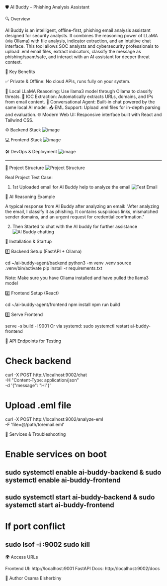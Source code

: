 🛡️ AI Buddy – Phishing Analysis Assistant

🔍 Overview

AI Buddy is an intelligent, offline-first, phishing email analysis assistant designed for security analysts. It combines the reasoning power of LLaMA (via Ollama) with file analysis, indicator extraction, and an intuitive chat interface. This tool allows SOC analysts and cybersecurity professionals to upload .eml email files, extract indicators, classify the message as phishing/spam/safe, and interact with an AI assistant for deeper threat context.

🎯 Key Benefits

✅ Private & Offline: No cloud APIs, runs fully on your system.

🤖 Local LLaMA Reasoning: Use llama3 model through Ollama to classify threats.
📎 IOC Extraction: Automatically extracts URLs, domains, and IPs from email content.
💬 Conversational Agent: Built-in chat powered by the same local AI model.
📤 EML Support: Upload .eml files for in-depth parsing and evaluation.
🌐 Modern Web UI: Responsive interface built with React and Tailwind CSS.

⚙️ Backend Stack
![image](https://github.com/user-attachments/assets/03dd0fe4-cceb-47bc-96cc-137dd6204b8e)

💻 Frontend Stack
![image](https://github.com/user-attachments/assets/2ced3670-869d-47b4-94c4-0ecc1e1004e3)

🛠️ DevOps & Deployment
![image](https://github.com/user-attachments/assets/cc511624-8986-4e36-aec1-9d6f33f46d86)

-------------------------------------------------------------------------------------
📁 Project Structure
![Project Structure](https://github.com/user-attachments/assets/0c1a5c58-e1fe-4179-bab1-a071acb3dedd)


Real Project Test Case:
1. 1st Uploaded email for AI Buddy help to analyze the email
![Test Email](https://github.com/user-attachments/assets/5107e9d0-e9c2-434b-b3ef-0da2eb4e8ddd)

🧠 AI Reasoning Example

A typical response from AI Buddy after analyzing an email:
"After analyzing the email, I classify it as phishing. It contains suspicious links, mismatched sender domains, and an urgent request for credential confirmation."

2. Then Started to chat with the AI buddy for further assistance
![AI Buddy chatting](https://github.com/user-attachments/assets/f2c35fe1-f22e-4afc-97bb-6aacd20f3474)


🚀 Installation & Startup

1️⃣ Backend Setup (FastAPI + Ollama)

cd ~/ai-buddy-agent/backend
python3 -m venv .venv
source .venv/bin/activate
pip install -r requirements.txt

Note: Make sure you have Ollama installed and have pulled the llama3 model

2️⃣ Frontend Setup (React)

cd ~/ai-buddy-agent/frontend
npm install
npm run build

3️⃣ Serve Frontend

serve -s build -l 9001
Or via systemd:
sudo systemctl restart ai-buddy-frontend

🧪 API Endpoints for Testing

# Check backend
curl -X POST http://localhost:9002/chat \
  -H "Content-Type: application/json" \
  -d '{"message": "Hi"}'

# Upload .eml file
curl -X POST http://localhost:9002/analyze-eml \
  -F 'file=@/path/to/email.eml'

🔄 Services & Troubleshooting

# Enable services on boot
sudo systemctl enable ai-buddy-backend
&
sudo systemctl enable ai-buddy-frontend
---------------------------------------
sudo systemctl start ai-buddy-backend
&
sudo systemctl start ai-buddy-frontend
---------------------------------------
# If port conflict
sudo lsof -i :9002
sudo kill <PID>
---------------------------------------

🌍 Access URLs

Frontend UI: http://localhost:9001
FastAPI Docs: http://localhost:9002/docs

👤 Author
Osama Elsherbiny
